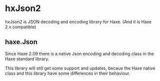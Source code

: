 # hxJson2
hxJson2 is JSON decoding and encoding library for Haxe. (And it is Haxe 2.x compatible)

## haxe.Json

Since Haxe 2.09 there is a native Json encoding and decoding class in the Haxe standard
library.

This library will still get some support and updates, becaue the Haxe native class and
this library have some differences in their behaviour.
